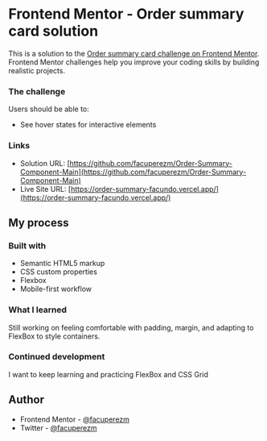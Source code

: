 # Frontend Mentor - Order summary card solution

This is a solution to the [Order summary card challenge on Frontend Mentor](https://www.frontendmentor.io/challenges/order-summary-component-QlPmajDUj). Frontend Mentor challenges help you improve your coding skills by building realistic projects.

### The challenge

Users should be able to:

- See hover states for interactive elements

### Links

- Solution URL: [https://github.com/facuperezm/Order-Summary-Component-Main](https://github.com/facuperezm/Order-Summary-Component-Main)
- Live Site URL: [https://order-summary-facundo.vercel.app/](https://order-summary-facundo.vercel.app/)

## My process

### Built with

- Semantic HTML5 markup
- CSS custom properties
- Flexbox
- Mobile-first workflow

### What I learned

Still working on feeling comfortable with padding, margin, and adapting to FlexBox to style containers.

### Continued development

I want to keep learning and practicing FlexBox and CSS Grid

## Author

- Frontend Mentor - [@facuperezm](https://www.frontendmentor.io/profile/facuperezm)
- Twitter - [@facuperezm](https://www.twitter.com/facuperezm)
